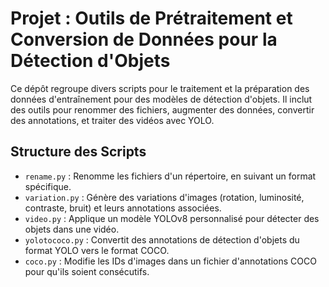 # Projet : Outils de Prétraitement et Conversion de Données pour la Détection d'Objets

Ce dépôt regroupe divers scripts pour le traitement et la préparation des données d'entraînement pour des modèles de détection d'objets. Il inclut des outils pour renommer des fichiers, augmenter des données, convertir des annotations, et traiter des vidéos avec YOLO.

## Structure des Scripts

- `rename.py` : Renomme les fichiers d'un répertoire, en suivant un format spécifique.
- `variation.py` : Génère des variations d'images (rotation, luminosité, contraste, bruit) et leurs annotations associées.
- `video.py` : Applique un modèle YOLOv8 personnalisé pour détecter des objets dans une vidéo.
- `yolotococo.py` : Convertit des annotations de détection d'objets du format YOLO vers le format COCO.
- `coco.py` : Modifie les IDs d'images dans un fichier d'annotations COCO pour qu'ils soient consécutifs.
